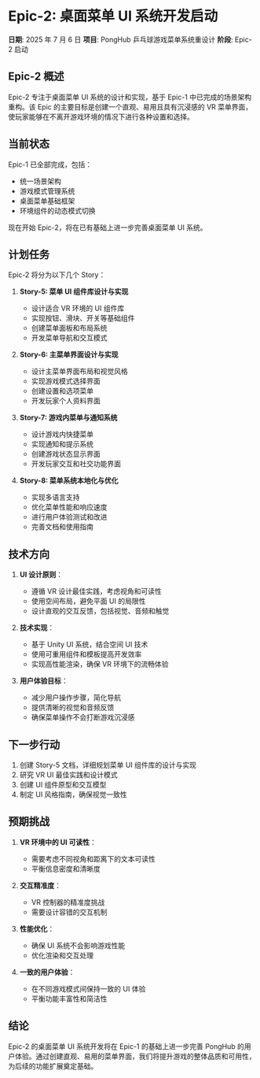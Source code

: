 # Epic-2: 桌面菜单 UI 系统开发启动

**日期**: 2025 年 7 月 6 日
**项目**: PongHub 乒乓球游戏菜单系统重设计
**阶段**: Epic-2 启动

## Epic-2 概述

Epic-2 专注于桌面菜单 UI 系统的设计和实现，基于 Epic-1 中已完成的场景架构重构。该 Epic 的主要目标是创建一个直观、易用且具有沉浸感的 VR 菜单界面，使玩家能够在不离开游戏环境的情况下进行各种设置和选择。

## 当前状态

Epic-1 已全部完成，包括：

- 统一场景架构
- 游戏模式管理系统
- 桌面菜单基础框架
- 环境组件的动态模式切换

现在开始 Epic-2，将在已有基础上进一步完善桌面菜单 UI 系统。

## 计划任务

Epic-2 将分为以下几个 Story：

1. **Story-5: 菜单 UI 组件库设计与实现**

   - 设计适合 VR 环境的 UI 组件库
   - 实现按钮、滑块、开关等基础组件
   - 创建菜单面板和布局系统
   - 开发菜单导航和交互模式

2. **Story-6: 主菜单界面设计与实现**

   - 设计主菜单界面布局和视觉风格
   - 实现游戏模式选择界面
   - 创建设置和选项菜单
   - 开发玩家个人资料界面

3. **Story-7: 游戏内菜单与通知系统**

   - 设计游戏内快捷菜单
   - 实现通知和提示系统
   - 创建游戏状态显示界面
   - 开发玩家交互和社交功能界面

4. **Story-8: 菜单系统本地化与优化**
   - 实现多语言支持
   - 优化菜单性能和响应速度
   - 进行用户体验测试和改进
   - 完善文档和使用指南

## 技术方向

1. **UI 设计原则**：

   - 遵循 VR 设计最佳实践，考虑视角和可读性
   - 使用空间布局，避免平面 UI 的局限性
   - 设计直观的交互反馈，包括视觉、音频和触觉

2. **技术实现**：

   - 基于 Unity UI 系统，结合空间 UI 技术
   - 使用可重用组件和模板提高开发效率
   - 实现高性能渲染，确保 VR 环境下的流畅体验

3. **用户体验目标**：
   - 减少用户操作步骤，简化导航
   - 提供清晰的视觉和音频反馈
   - 确保菜单操作不会打断游戏沉浸感

## 下一步行动

1. 创建 Story-5 文档，详细规划菜单 UI 组件库的设计与实现
2. 研究 VR UI 最佳实践和设计模式
3. 创建 UI 组件原型和交互模型
4. 制定 UI 风格指南，确保视觉一致性

## 预期挑战

1. **VR 环境中的 UI 可读性**：

   - 需要考虑不同视角和距离下的文本可读性
   - 平衡信息密度和清晰度

2. **交互精准度**：

   - VR 控制器的精准度挑战
   - 需要设计容错的交互机制

3. **性能优化**：

   - 确保 UI 系统不会影响游戏性能
   - 优化渲染和交互处理

4. **一致的用户体验**：
   - 在不同游戏模式间保持一致的 UI 体验
   - 平衡功能丰富性和简洁性

## 结论

Epic-2 的桌面菜单 UI 系统开发将在 Epic-1 的基础上进一步完善 PongHub 的用户体验。通过创建直观、易用的菜单界面，我们将提升游戏的整体品质和可用性，为后续的功能扩展奠定基础。

